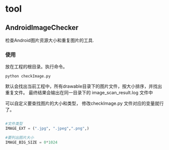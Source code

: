 # tool


## AndroidImageChecker
检查Android图片资源大小和重复图片的工具.


### 使用
放在工程的根目录。执行命令。 

```shell
python checkImage.py
```
默认会找出当前工程中，所有drawable目录下的图片文件，按大小排序，并找出重复文件。 最终结果会输出在同一目录下的 image_scan_result.log 文件中

可以自定义要查找图片的大小和类型， 修改checkImage.py 文件对应的变量就行了。

```python

#文件类型
IMAGE_EXT = (".jpg", ".jpeg",".png",)

#要列出图片大小
IMAGE_BIG_SIZE = 0*1024

```
